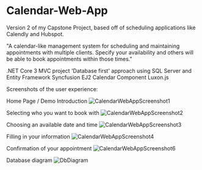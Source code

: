 # Calendar-Web-App
Version 2 of my Capstone Project, based off of scheduling applications like Calendly and Hubspot.

"A calendar-like management system for scheduling and maintaining appointments with multiple clients. Specify your availability and others will be able to book appointments within those times."

.NET Core 3 MVC project
'Database first' approach using SQL Server and Entity Framework
Syncfusion EJ2 Calendar Component
Luxon.js

Screenshots of the user experience:

Home Page / Demo Introduction
![CalendarWebAppScreenshot1](https://user-images.githubusercontent.com/38162257/178646564-28c06fbc-b163-4b0c-91c7-ed0ce8c47690.png)
 
Selecting who you want to book with
![CalendarWebAppScreenshot2](https://user-images.githubusercontent.com/38162257/178646568-1cc85da8-e0b2-414a-b7d8-aa7b7be09fc5.png)

Choosing an available date and time
![CalendarWebAppScreenshot3](https://user-images.githubusercontent.com/38162257/178646571-512f47ae-6c5d-42af-8878-523c720da3a2.png)

Filling in your information
![CalendarWebAppScreenshot4](https://user-images.githubusercontent.com/38162257/178647041-95bce4d4-3c5e-4cc8-8b39-a637a51083de.png)

Confirmation of your appointment
![CalendarWebAppScreenshot6](https://user-images.githubusercontent.com/38162257/178646575-532a6a46-7ade-43a1-a2c8-d0517096c5d3.png)

Database diagram
![DbDiagram](https://user-images.githubusercontent.com/38162257/178646577-ac1ea793-d3ea-4183-b99e-656cb2c4957b.PNG)
